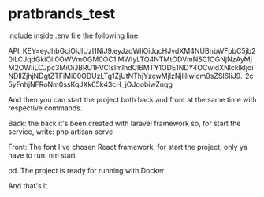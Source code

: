 # pratbrands_test

include inside .env file the following line:

API_KEY=eyJhbGciOiJIUzI1NiJ9.eyJzdWIiOiJqcHJvdXM4NUBnbWFpbC5jb20iLCJqdGkiOiI0OWVmOGM0OC1lMWIyLTQ4NTMtODVmNS01OGNjNzAyMjM2OWIiLCJpc3MiOiJBRU1FVCIsImlhdCI6MTY1ODE1NDY4OCwidXNlcklkIjoiNDllZjhjNDgtZTFiMi00ODUzLTg1ZjUtNThjYzcwMjIzNjliIiwicm9sZSI6IiJ9.-2c5yFnhjNFRoNm0ssKqJXk65k43cH_jOJqobiwZnqg

And then you can start the project both back and front at the same time with respective commands.

Back:
the back it's been created with laravel framework so, for start the service, write:
php artisan serve

Front:
The font I've chosen React framework, for start the project, only ya have to run: nm start



pd. The project is ready for running with Docker

And that's it
